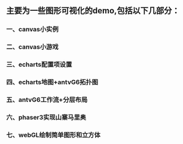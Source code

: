 ## 主要为一些图形可视化的demo,包括以下几部分：
### 一、canvas小实例
### 二、canvas小游戏
### 三、echarts配置项设置
### 四、echarts地图+antvG6拓扑图
### 五、antvG6工作流+分层布局
### 六、phaser3实现山寨马里奥
### 七、webGL绘制简单图形和立方体
